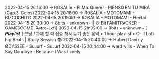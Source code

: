 2022-04-15 20:16:00 -> ROSALÍA - El Mal Querer - PIENSO EN TU MIRÁ (Cap.3: Celos)
2022-04-15 20:18:00 -> ROSALÍA - MOTOMAMI - BIZCOCHITO
2022-04-15 20:19:00 -> ROSALÍA - MOTOMAMI - Hentai
2022-04-15 20:30:00 -> 8bits - unknown - 🎵 8-Bit  FAMITRACKER - GAMESCOME  [Retro-Lofi]
2022-04-15 20:32:00 -> 8bits - unknown - [ 𝑷𝒍𝒂𝒚𝒍𝒊𝒔𝒕 ] 코딩 / 과제 할 때 집중 해서 듣기 좋은 음악 • 1 hour playlist • Chill Lofi hip Beats | Study Session 📚
2022-04-15 20:40:00 -> Hubert Daviz y ØDYSSEE - Suuurf - Suuurf
2022-04-15 20:44:00 -> ward wills - When To Say Goodbye - Because I Was Lonely
